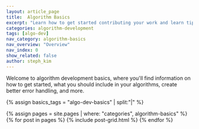```yaml
---
layout: article_page
title:  Algorithm Basics
excerpt: "Learn how to get started contributing your work and learn tips working with git, markdown, and better error handling on Algorithmia."
categories: algorithm-development
tags: [algo-dev]
nav_category: algorithm-basics
nav_overview: "Overview"
nav_index: 0
show_related: false
author: steph_kim
---
```


Welcome to algorithm development basics, where you'll find information on how to get started, what you should include in your algorithms, create better error handling, and more.


{% assign basics_tags = "algo-dev-basics" | split:"|" %}
<div class="row lang-tile-container">
  {% assign pages = site.pages | where: "categories", algorithm-basics" %}
  {% for post in pages %}
		{% include post-grid.html %}
  {% endfor %}
</div>

